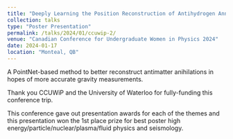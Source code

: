 ```yaml
---
title: "Deeply Learning the Position Reconstruction of Antihydrogen Annihilations in ALPHA-g"
collection: talks
type: "Poster Presentation"
permalink: /talks/2024/01/ccuwip-2/
venue: "Canadian Conference for Undergraduate Women in Physics 2024"
date: 2024-01-17
location: "Monteal, QB"
---
```


A PointNet-based method to better reconstruct antimatter anihilations in hopes of more accurate gravity measurements.

Thank you CCUWiP and the University of Waterloo for fully-funding this conference trip.

This conference gave out presentation awards for each of the themes and this presentation won the 1st place prize for best poster high energy/particle/nuclear/plasma/fluid physics and seismology.